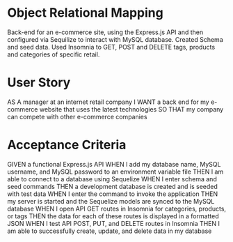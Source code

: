 # Object Relational Mapping

Back-end for an e-commerce site, using the Express.js API and then configured via Sequilize to interact with MySQL database. Created Schema and seed data. Used Insomnia to GET, POST and DELETE tags, products and categories of specific retail.

# User Story
AS A manager at an internet retail company
I WANT a back end for my e-commerce website that uses the latest technologies
SO THAT my company can compete with other e-commerce companies

# Acceptance Criteria
GIVEN a functional Express.js API
WHEN I add my database name, MySQL username, and MySQL password to an environment variable file
THEN I am able to connect to a database using Sequelize
WHEN I enter schema and seed commands
THEN a development database is created and is seeded with test data
WHEN I enter the command to invoke the application
THEN my server is started and the Sequelize models are synced to the MySQL database
WHEN I open API GET routes in Insomnia for categories, products, or tags
THEN the data for each of these routes is displayed in a formatted JSON
WHEN I test API POST, PUT, and DELETE routes in Insomnia
THEN I am able to successfully create, update, and delete data in my database
